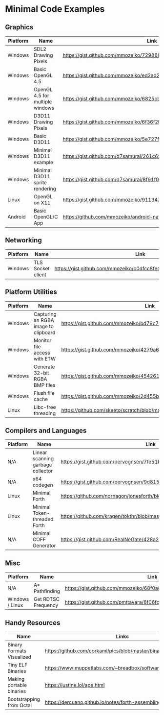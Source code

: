 # Minimal Code Examples

## Graphics
| Platform | Name                            | Link                                                               |
|----------|---------------------------------|--------------------------------------------------------------------|
| Windows  | SDL2 Drawing Pixels             | https://gist.github.com/mmozeiko/729860eeb414f1a2ee345d9d3ab4dd4e  |
| Windows  | Basic OpenGL 4.5                | https://gist.github.com/mmozeiko/ed2ad27f75edf9c26053ce332a1f6647  |
| Windows  | OpenGL 4.5 for multiple windows | https://gist.github.com/mmozeiko/6825cb94d393cb4032d250b8e7cc9d14  |
| Windows  | D3D11 Drawing Pixels            | https://gist.github.com/mmozeiko/6f36f2b82204b70a9b7fe6c05ccd868f  |
| Windows  | Basic D3D11                     | https://gist.github.com/mmozeiko/5e727f845db182d468a34d524508ad5f  |
| Windows  | Minimal D3D11 example           | https://gist.github.com/d7samurai/261c69490cce0620d0bfc93003cd1052 |
| Windows  | Minimal D3D11 sprite rendering  | https://gist.github.com/d7samurai/8f91f0343c411286373161202c199b5c |
| Linux    | OpenGL on X11                   | https://gist.github.com/mmozeiko/911347b5e3d998621295794e0ba334c4  |
| Android  | Basic OpenGL/C App              | https://github.com/mmozeiko/android-native-example                 |

## Networking
| Platform | Name                            | Link                                                               |
|----------|---------------------------------|--------------------------------------------------------------------|
| Windows  | TLS Socket client               | https://gist.github.com/mmozeiko/c0dfcc8fec527a90a02145d2cc0bfb6d  |

## Platform Utilities
| Platform | Name                                  | Link                                                              |
|----------|---------------------------------------|-------------------------------------------------------------------|
| Windows  | Capturing an RGBA image to clipboard  | https://gist.github.com/mmozeiko/bd79c7d256eecd1eb89441f3e0a3ad17 |
| Windows  | Monitor file access with ETW          | https://gist.github.com/mmozeiko/4279a6aa54684965770330231133badf |
| Windows  | Generate 32-bit RGBA BMP files        | https://gist.github.com/mmozeiko/454261be848a0be0a22bafb8abd14a4f |
| Windows  | Flush file cache                      | https://gist.github.com/mmozeiko/2d455bf4e9ba02e69365e7cc63f4df2f |
| Linux    | Libc-free threading                   | https://github.com/skeeto/scratch/blob/master/misc/stack_head.c   |

## Compilers and Languages
| Platform        | Name                              | Link                                                                |
|-----------------|-----------------------------------|---------------------------------------------------------------------|
| N/A             | Linear scanning garbage collector | https://gist.github.com/pervognsen/7fe51bef8977cb249ac4c6f830f818a5 |
| N/A             | x64 codegen                       | https://gist.github.com/pervognsen/9d815016d8ef39f1b2c8e509ee2cf052 |
| Linux           | Minimal Forth                     | https://github.com/nornagon/jonesforth/blob/master/jonesforth.S     |
| Linux           | Minimal Token-threaded Forth      | https://github.com/kragen/tokthr/blob/master/tokthr.S               |
| N/A             | Minimal COFF Generator            | https://gist.github.com/RealNeGate/428a274496ce9852e06f9db1852b6cc2 |

## Misc
| Platform        | Name                              | Link                                                                |
|-----------------|-----------------------------------|---------------------------------------------------------------------|
| N/A             | A* Pathfinding                    | https://gist.github.com/mmozeiko/68f0a8459ef2f98bcd879158011cc275   |
| Windows / Linux | Get RDTSC Frequency               | https://gist.github.com/pmttavara/6f06fc5c7679c07375483b06bb77430c  |

## Handy Resources
| Name                      | Links                                                          |
|---------------------------|----------------------------------------------------------------|
| Binary Formats Visualized | https://github.com/corkami/pics/blob/master/binary/README.md   |
| Tiny ELF Binaries         | https://www.muppetlabs.com/~breadbox/software/tiny/teensy.html |
| Making portable binaries  | https://justine.lol/ape.html                                   |
| Bootstrapping from Octal  | https://dercuano.github.io/notes/forth-assembling.html         |
